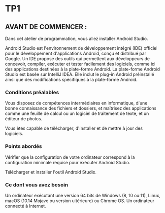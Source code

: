 # TP1

## AVANT DE COMMENCER :

Dans cet atelier de programmation, vous allez installer Android Studio.

Android Studio est l'environnement de développement intégré (IDE) officiel pour le développement d'applications Android, conçu et distribué par Google. Un IDE propose des outils qui permettent aux développeurs de concevoir, compiler, exécuter et tester facilement des logiciels, comme ici des applications destinées à la plate-forme Android. La plate-forme Android Studio est basée sur IntelliJ IDEA. Elle inclut le plug-in Android préinstallé ainsi que des modifications spécifiques à la plate-forme Android.

### Conditions préalables

Vous disposez de compétences intermédiaires en informatique, d'une bonne connaissance des fichiers et dossiers, et maîtrisez des applications comme une feuille de calcul ou un logiciel de traitement de texte, et un éditeur de photos.

Vous êtes capable de télécharger, d'installer et de mettre à jour des logiciels.

### Points abordés

Vérifier que la configuration de votre ordinateur correspond à la configuration minimale requise pour exécuter Android Studio.

Télécharger et installer l'outil Android Studio.

### Ce dont vous avez besoin

Un ordinateur exécutant une version 64 bits de Windows (8, 10 ou 11), Linux, macOS (10.14 Mojave ou version ultérieure) ou Chrome OS.
Un ordinateur connecté à Internet.